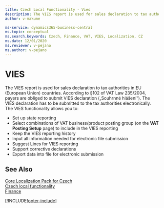 ```yaml
---
title: Czech Local Functionality - Vies
description: The VIES report is used for sales declaration to tax authorities in EU (European Union) countries.
author: v-makune

ms-service: dynamics365-business-central
ms.topic: conceptual
ms.search.keywords: Czech, Finance, VAT, VIES, Localization, CZ
ms.date: 12/01/2020
ms.reviewer: v-pejano
ms.author: v-pejano
---
```



# VIES

The VIES report is used for sales declaration to tax authorities in EU (European Union) countries. According to §102 of VAT Law 235/2004, payers are obliged to submit VIES declaration („Souhrnné hlášení“). The VIES declaration has to be submitted to the tax authorities electronically.
The VIES functionality allows you to:

- Set up state reporting
- Select combinations of VAT business/product posting group (on the **VAT Posting Setup** page) to include in the VIES reporting
- Keep the VIES reporting history
- Input all information needed for electronic file submission
- Suggest Lines for VIES reporting
- Support corrective declarations
- Export data into file for electronic submission

## See Also

[Core Localization Pack for Czech](ui-extensions-core-localization-pack-cz.md)  
[Czech local functionality](czech-local-functionality.md)  
[Finance](../../finance.md)  


[!INCLUDE[footer-include](../../includes/footer-banner.md)]